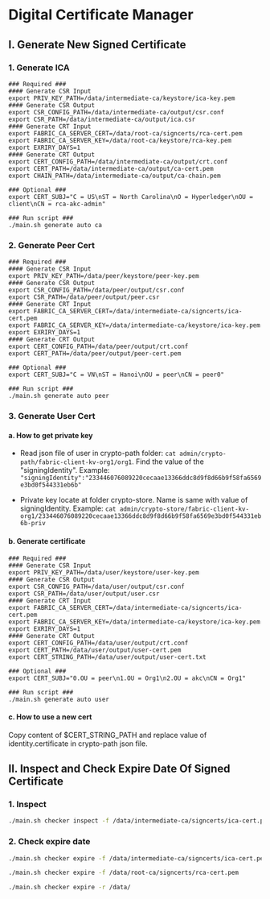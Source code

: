 # Digital Certificate Manager
## I. Generate New Signed Certificate
### 1. Generate ICA
```shell
### Required ###
#### Generate CSR Input
export PRIV_KEY_PATH=/data/intermediate-ca/keystore/ica-key.pem
#### Generate CSR Output
export CSR_CONFIG_PATH=/data/intermediate-ca/output/csr.conf
export CSR_PATH=/data/intermediate-ca/output/ica.csr
#### Generate CRT Input
export FABRIC_CA_SERVER_CERT=/data/root-ca/signcerts/rca-cert.pem
export FABRIC_CA_SERVER_KEY=/data/root-ca/keystore/rca-key.pem
export EXRIRY_DAYS=1
#### Generate CRT Output
export CERT_CONFIG_PATH=/data/intermediate-ca/output/crt.conf
export CERT_PATH=/data/intermediate-ca/output/ca-cert.pem
export CHAIN_PATH=/data/intermediate-ca/output/ca-chain.pem

### Optional ###
export CERT_SUBJ="C = US\nST = North Carolina\nO = Hyperledger\nOU = client\nCN = rca-akc-admin"

### Run script ###
./main.sh generate auto ca
```

### 2. Generate Peer Cert
```shell
### Required ###
#### Generate CSR Input
export PRIV_KEY_PATH=/data/peer/keystore/peer-key.pem
#### Generate CSR Output
export CSR_CONFIG_PATH=/data/peer/output/csr.conf
export CSR_PATH=/data/peer/output/peer.csr
#### Generate CRT Input
export FABRIC_CA_SERVER_CERT=/data/intermediate-ca/signcerts/ica-cert.pem
export FABRIC_CA_SERVER_KEY=/data/intermediate-ca/keystore/ica-key.pem
export EXRIRY_DAYS=1
#### Generate CRT Output
export CERT_CONFIG_PATH=/data/peer/output/crt.conf
export CERT_PATH=/data/peer/output/peer-cert.pem

### Optional ###
export CERT_SUBJ="C = VN\nST = Hanoi\nOU = peer\nCN = peer0"

### Run script ###
./main.sh generate auto peer
```

### 3. Generate User Cert

#### a. How to get private key

- Read json file of user in crypto-path folder: ```cat admin/crypto-path/fabric-client-kv-org1/org1```. Find the value of the "signingIdentity". Example: ```"signingIdentity":"233446076089220cecaae13366ddc8d9f8d66b9f58fa6569e3bd0f544331eb6b"```

- Private key locate at folder crypto-store. Name is same with value of signingIdentity. Example: ```cat admin/crypto-store/fabric-client-kv-org1/233446076089220cecaae13366ddc8d9f8d66b9f58fa6569e3bd0f544331eb6b-priv```

#### b. Generate certificate

```shell
### Required ###
#### Generate CSR Input
export PRIV_KEY_PATH=/data/user/keystore/user-key.pem
#### Generate CSR Output
export CSR_CONFIG_PATH=/data/user/output/csr.conf
export CSR_PATH=/data/user/output/user.csr
#### Generate CRT Input
export FABRIC_CA_SERVER_CERT=/data/intermediate-ca/signcerts/ica-cert.pem
export FABRIC_CA_SERVER_KEY=/data/intermediate-ca/keystore/ica-key.pem
export EXRIRY_DAYS=1
#### Generate CRT Output
export CERT_CONFIG_PATH=/data/user/output/crt.conf
export CERT_PATH=/data/user/output/user-cert.pem
export CERT_STRING_PATH=/data/user/output/user-cert.txt

### Optional ###
export CERT_SUBJ="0.OU = peer\n1.OU = Org1\n2.OU = akc\nCN = Org1"

### Run script ###
./main.sh generate auto user
```

#### c. How to use a new cert

Copy content of $CERT_STRING_PATH and replace value of identity.certificate in crypto-path json file.

## II. Inspect and Check Expire Date Of Signed Certificate

### 1. Inspect
```bash
./main.sh checker inspect -f /data/intermediate-ca/signcerts/ica-cert.pem
```

### 2. Check expire date
```bash
./main.sh checker expire -f /data/intermediate-ca/signcerts/ica-cert.pem

./main.sh checker expire -f /data/root-ca/signcerts/rca-cert.pem

./main.sh checker expire -r /data/
```